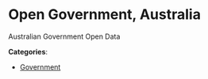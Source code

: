 # Open Government, Australia


Australian Government Open Data



**Categories**:

- [Government](https://github.com/apis-list/apis-list#government)



